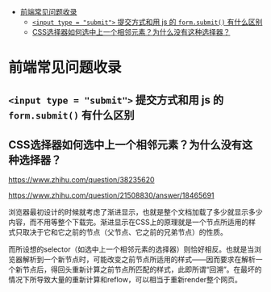 - [前端常见问题收录](#%E5%89%8D%E7%AB%AF%E5%B8%B8%E8%A7%81%E9%97%AE%E9%A2%98%E6%94%B6%E5%BD%95)
  - [`<input type = "submit">` 提交方式和用 js 的 `form.submit()` 有什么区别](#input-type-submit-%E6%8F%90%E4%BA%A4%E6%96%B9%E5%BC%8F%E5%92%8C%E7%94%A8-js-%E7%9A%84-formsubmit-%E6%9C%89%E4%BB%80%E4%B9%88%E5%8C%BA%E5%88%AB)
  - [CSS选择器如何选中上一个相邻元素？为什么没有这种选择器？](#css%E9%80%89%E6%8B%A9%E5%99%A8%E5%A6%82%E4%BD%95%E9%80%89%E4%B8%AD%E4%B8%8A%E4%B8%80%E4%B8%AA%E7%9B%B8%E9%82%BB%E5%85%83%E7%B4%A0%EF%BC%9F%E4%B8%BA%E4%BB%80%E4%B9%88%E6%B2%A1%E6%9C%89%E8%BF%99%E7%A7%8D%E9%80%89%E6%8B%A9%E5%99%A8%EF%BC%9F)

# 前端常见问题收录


## `<input type = "submit">` 提交方式和用 js 的 `form.submit()` 有什么区别

<!-- TODO: 做实验验证

http://blog.sina.com.cn/s/blog_693d183d0100uolj.html

https://www.cnblogs.com/siqi/archive/2012/11/30/2796671.html

https://www.zhihu.com/question/21316196

-->




## CSS选择器如何选中上一个相邻元素？为什么没有这种选择器？

https://www.zhihu.com/question/38235620

https://www.zhihu.com/question/21508830/answer/18465691

浏览器最初设计的时候就考虑了渐进显示，也就是整个文档加载了多少就显示多少内容，而不用等整个下载完。渐进显示在CSS上的原理就是一个节点所适用的样式只取决于它和它之前的节点（父节点、它之前的兄弟节点）的性质。

而所设想的selector（如选中上一个相邻元素的选择器）则恰好相反。也就是当浏览器解析到一个新节点时，可能改变之前节点所适用的样式——因而要求在解析一个新节点后，得回头重新计算之前节点所匹配的样式，此即所谓“回溯”。在最坏的情况下所导致大量的重新计算和reflow，可以相当于重新render整个网页。



